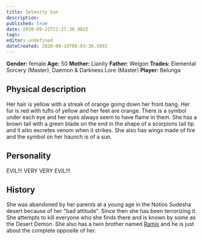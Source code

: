 ```yaml
---
title: Selenity Sun
description: 
published: true
date: 2020-09-22T21:27:30.982Z
tags: 
editor: undefined
dateCreated: 2020-09-19T00:03:36.589Z
---
```


**Gender:** female
**Age:** 50
**Mother:** Lianity
**Father:** Welgon
**Trades:** Elemental Sorcery (Master), Daemon & Darkness Lore (Master)
**Player:** Belunga

## Physical description

Her hair is yellow with a streak of orange going down her front bang. Her fur is red with tufts of yellow and her feet are orange. There is a symbol under each eye and her eyes always seem to have flame in them. She has a brown tail with a green blade on the end in the shape of a scorpions tail tip and it also excretes venom when it strikes. She also has wings made of fire and the symbol on her haunch is of a sun.

## Personality

EVIL!!! VERY VERY EVIL!!!

## History

She was abandoned by her parents at a young age in the Notios Sudesha desert because of her "bad attitude". Since then she has been terrorizing it. She attempts to kill everyone who she finds there and is known by some as the Desert Demon. She also has a twin brother named [Ramix](/characters/ramix-sun) and he is just about the complete opposite of her.